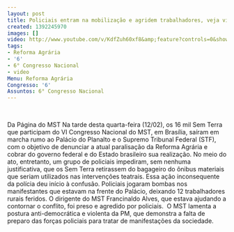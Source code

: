 ```yaml
---
layout: post
title: Policiais entram na mobilização e agridem trabalhadores, veja vídeo
created: 1392245970
images: []
video: http://www.youtube.com/v/KdfZuh60xf8&amp;feature?controls=0&showinfo=0&rel=0&modestbranding=1
tags:
- Reforma Agrária
- '6'
- 6° Congresso Nacional
- video
Menu: Reforma Agrária
Congresso: '6'
Assuntos: 6° Congresso Nacional
---
```



 

Da Página do MST
Na tarde desta quarta-feira (12/02), os 16 mil Sem Terra que participam do VI Congresso Nacional do MST, em Brasília, saíram em marcha rumo ao Palácio do Planalto e o Supremo Tribunal Federal (STF), com o objetivo de denunciar a atual paralisação da Reforma Agrária e cobrar do governo federal e do Estado brasileiro sua realização.
No meio do ato, entretanto, um grupo de policiais impediram, sem nenhuma justificativa, que os Sem Terra retirassem do bagageiro do ônibus materiais que seriam utilizados nas intervenções teatrais.
Essa ação inconsequente da polícia deu início à confusão. Policiais jogaram bombas nos manifestantes que estavam na frente do Palácio, deixando 12 trabalhadores rurais feridos.
O dirigente do MST Francinaldo Alves, que estava ajudando a contornar o conflito, foi preso e agredido por policiais. 
O MST lamenta a postura anti-democrática e violenta da PM, que demonstra a falta de preparo das forças policiais para tratar de manifestações da sociedade. 
